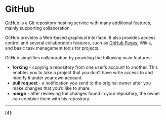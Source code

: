 # GitHub

[GitHub][1] is a [Git][2] repository hosting service with many additional features, mainly 
supporting collaboration.

GitHub provides a Web-based graphical interface. It also provides access control and several 
collaboration features, such as [GitHub Pages][3], Wikis, and basic task management tools for 
projects.

GitHub simplifies collaboration by providing the following main features:

- **forking** - copying a repository from one user’s account to another. This enables you to take a 
project that you don’t have write access to and modify it under your own account. 
- **pull request** - a notification you send to the original owner after you make changes that you’d 
like to share.
- **merge** - after reviewing the changes found in your repository, the owner can combine them with 
his repository.

---

[1]: https://github.com/
[2]: https://git-scm.com/
[3]: https://pages.github.com/
[4]: 